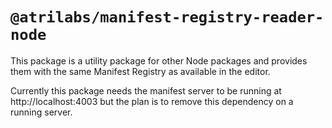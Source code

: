 # `@atrilabs/manifest-registry-reader-node`

This package is a utility package for other Node packages and provides them with the same Manifest Registry as available in the editor.

Currently this package needs the manifest server to be running at http://localhost:4003 but the plan is to remove this dependency on a running server.
